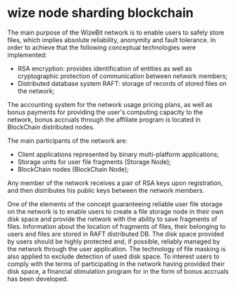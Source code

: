 # wize node sharding blockchain

The main purpose of the WizeBit network is to enable users to safely store files, which implies absolute reliability, anonymity and fault tolerance. In order to achieve that the following conceptual technologies were implemented:
- RSA encryption: provides identification of entities as well as cryptographic protection of communication between network members;
- Distributed database system RAFT: storage of records of stored files on the network;

The accounting system for the network usage pricing plans, as well as bonus payments for providing the user's computing capacity to the network, bonus accruals through the affiliate program is located in BlockChain distributed nodes.

The main participants of the network are:
- Client applications represented by binary multi-platform applications;
- Storage units for user file fragments (Storage Node);
- BlockChain nodes (BlockChain Node);
  
Any member of the network receives a pair of RSA keys upon registration, and then distributes his public keys between the network members.

One of the elements of the concept guaranteeing reliable user file storage on the network is to enable users to create a file storage node in their own disk space and provide the network with the ability to save fragments of files. Information about the location of fragments of files, their belonging to users and files are stored in RAFT distributed DB.
The disk space provided by users should be highly protected and, if possible, reliably managed by the network through the user application. The technology of file masking is also applied to exclude detection of used disk space. To interest users to comply with the terms of participating in the network having provided their disk space, a financial stimulation program for in the form of bonus accruals has been developed.
